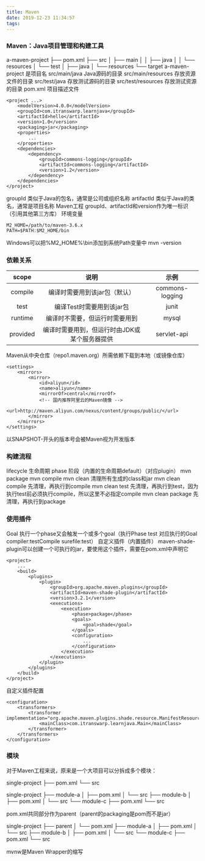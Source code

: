 ```yaml
---
title: Maven
date: 2019-12-23 11:34:57
tags:
---
```

### Maven：Java项目管理和构建工具
a-maven-project
├── pom.xml
├── src
│   ├── main
│   │   ├── java
│   │   └── resources
│   └── test
│       ├── java
│       └── resources
└── target
a-maven-project 是项目名
src/main/java Java源码的目录
src/main/resources 存放资源文件的目录
src/test/java 存放测试源码的目录
src/test/resources 存放测试资源的目录
pom.xml 项目描述文件
~~~
<project ...>
	<modelVersion>4.0.0</modelVersion>
	<groupId>com.itranswarp.learnjava</groupId>
	<artifactId>hello</artifactId>
	<version>1.0</version>
	<packaging>jar</packaging>
	<properties>
        ...
	</properties>
	<dependencies>
        <dependency>
            <groupId>commons-logging</groupId>
            <artifactId>commons-logging</artifactId>
            <version>1.2</version>
        </dependency>
	</dependencies>
</project>
~~~
groupId 类似于Java的包名，通常是公司或组织名称
artifactId 类似于Java的类名，通常是项目名称
Maven工程 groupId、artifactId和version作为唯一标识（引用其他第三方库）
环境变量
~~~
M2_HOME=/path/to/maven-3.6.x
PATH=$PATH:$M2_HOME/bin
~~~
Windows可以把%M2_HOME%\bin添加到系统Path变量中
mvn -version
### 依赖关系

scope | 说明 | 示例
:-: | :-: | :-:
compile | 编译时需要用到该jar包（默认）| commons-logging
test | 编译Test时需要用到该jar包 | junit
runtime | 编译时不需要，但运行时需要用到 | mysql
provided | 编译时需要用到，但运行时由JDK或某个服务器提供 | servlet-api

Maven从中央仓库（repo1.maven.org）所需依赖下载到本地（或镜像仓库）
~~~
<settings>
    <mirrors>
        <mirror>
            <id>aliyun</id>
            <name>aliyun</name>
            <mirrorOf>central</mirrorOf>
            <!-- 国内推荐阿里云的Maven镜像 -->
            <url>http://maven.aliyun.com/nexus/content/groups/public/</url>
        </mirror>
    </mirrors>
</settings>
~~~
以SNAPSHOT-开头的版本号会被Maven视为开发版本
### 构建流程
lifecycle 生命周期
phase 阶段（内置的生命周期default）（对应plugin）
mvn package
mvn compile
mvn clean 清理所有生成的class和jar
mvn clean compile 先清理，再执行到compile
mvn clean test 先清理，再执行到test，因为执行test前必须执行compile，所以这里不必指定compile
mvn clean package 先清理，再执行到package
### 使用插件
Goal 执行一个phase又会触发一个或多个goal（执行Phase test 对应执行的Goal compiler:testCompile surefile:test）
自定义插件（内置插件）
maven-shade-plugin可以创建一个可执行的jar，要使用这个插件，需要在pom.xml中声明它
~~~
<project>
    ...
	<build>
		<plugins>
			<plugin>
				<groupId>org.apache.maven.plugins</groupId>
				<artifactId>maven-shade-plugin</artifactId>
                <version>3.2.1</version>
				<executions>
					<execution>
						<phase>package</phase>
						<goals>
							<goal>shade</goal>
						</goals>
						<configuration>
                            ...
						</configuration>
					</execution>
				</executions>
			</plugin>
		</plugins>
	</build>
</project>
~~~
自定义插件配置
~~~
<configuration>
    <transformers>
        <transformer implementation="org.apache.maven.plugins.shade.resource.ManifestResourceTransformer">
            <mainClass>com.itranswarp.learnjava.Main</mainClass>
        </transformer>
    </transformers>
</configuration>
~~~
### 模块
对于Maven工程来说，原来是一个大项目可以分拆成多个模块：

single-project
├── pom.xml
└── src

single-project
├── module-a
│   ├── pom.xml
│   └── src
├── module-b
│   ├── pom.xml
│   └── src
└── module-c
    ├── pom.xml
    └── src

pom.xml共同部分作为parent（parent的packaging是pom而不是jar）

single-project
├── parent
│   └── pom.xml
├── module-a
│   ├── pom.xml
│   └── src
├── module-b
│   ├── pom.xml
│   └── src
└── module-c
    ├── pom.xml
    └── src

mvnw是Maven Wrapper的缩写
